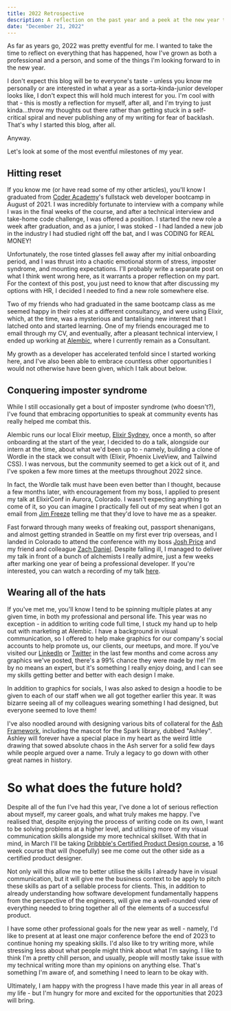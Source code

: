 ```yaml
---
title: 2022 Retrospective
description: A reflection on the past year and a peek at the new year to come.
date: "December 21, 2022"
---
```


As far as years go, 2022 was pretty eventful for me. I wanted to take the time to reflect on everything that has happened, how I've grown as both a professional and a person, and some of the things I'm looking forward to in the new year.

I don't expect this blog will be to everyone's taste - unless you know me personally or are interested in what a year as a sorta-kinda-junior developer looks like, I don't expect this will hold much interest for you. I'm cool with that - this is mostly a reflection for myself, after all, and I'm trying to just kinda...throw my thoughts out there rather than getting stuck in a self-critical spiral and never publishing any of my writing for fear of backlash. That's why I started this blog, after all.

Anyway.

Let's look at some of the most eventful milestones of my year.

## Hitting reset

If you know me (or have read some of my other articles), you'll know I graduated from [Coder Academy](https://www.coderacademy.edu.au/)'s fullstack web developer bootcamp in August of 2021. I was incredibly fortunate to interview with a company while I was in the final weeks of the course, and after a technical interview and take-home code challenge, I was offered a position. I started the new role a week after graduation, and as a junior, I was stoked - I had landed a new job in the industry I had studied right off the bat, and I was CODING for REAL MONEY!

Unfortunately, the rose tinted glasses fell away after my initial onboarding period, and I was thrust into a chaotic emotional storm of stress, imposter syndrome, and mounting expectations. I'll probably write a separate post on what I think went wrong here, as it warrants a proper reflection on my part. For the context of this post, you just need to know that after discussing my options with HR, I decided I needed to find a new role somewhere else.

Two of my friends who had graduated in the same bootcamp class as me seemed happy in their roles at a different consultancy, and were using Elixir, which, at the time, was a mysterious and tantalising new interest that I latched onto and started learning. One of my friends encouraged me to email through my CV, and eventually, after a pleasant technical interview, I ended up working at [Alembic](https://alembic.com.au/), where I currently remain as a Consultant.

My growth as a developer has accelerated tenfold since I started working here, and I've also been able to embrace countless other opportunities I would not otherwise have been given, which I talk about below.

## Conquering imposter syndrome

While I still occasionally get a bout of imposter syndrome (who doesn't?), I've found that embracing opportunities to speak at community events has really helped me combat this.

Alembic runs our local Elixir meetup, [Elixir Sydney](https://www.meetup.com/en-AU/elixir-sydney/), once a month, so after onboarding at the start of the year, I decided to do a talk, alongside our intern at the time, about what we'd been up to - namely, building a clone of Wordle in the stack we consult with (Elixir, Phoenix LiveView, and Tailwind CSS). I was nervous, but the community seemed to get a kick out of it, and I've spoken a few more times at the meetups throughout 2022 since.

In fact, the Wordle talk must have been even better than I thought, because a few months later, with encouragement from my boss, I applied to present my talk at ElixirConf in Aurora, Colorado. I wasn't expecting anything to come of it, so you can imagine I practically fell out of my seat when I got an email from [Jim Freeze](https://twitter.com/jimfreeze) telling me that they'd love to have me as a speaker.

Fast forward through many weeks of freaking out, passport shenanigans, and almost getting stranded in Seattle on my first ever trip overseas, and I landed in Colorado to attend the conference with my boss [Josh Price](https://twitter.com/joshprice) and my friend and colleague [Zach Daniel](https://twitter.com/ZachSDaniel1). Despite falling ill, I managed to deliver my talk in front of a bunch of alchemists I really admire, just a few weeks after marking one year of being a professional developer. If you're interested, you can watch a recording of my talk [here](https://www.youtube.com/watch?v=Dvv5bZ8V1pM).

## Wearing all of the hats

If you've met me, you'll know I tend to be spinning multiple plates at any given time, in both my professional and personal life. This year was no exception - in addition to writing code full time, I stuck my hand up to help out with marketing at Alembic. I have a background in visual communication, so I offered to help make graphics for our company's social accounts to help promote us, our clients, our meetups, and more. If you've visited our [LinkedIn](https://www.linkedin.com/company/team-alembic/) or [Twitter](https://twitter.com/teamalembic) in the last few months and come across any graphics we've posted, there's a 99% chance they were made by me! I'm by no means an expert, but it's something I really enjoy doing, and I can see my skills getting better and better with each design I make.

In addition to graphics for socials, I was also asked to design a hoodie to be given to each of our staff when we all got together earlier this year. It was bizarre seeing all of my colleagues wearing something I had designed, but everyone seemed to love them!

I've also noodled around with designing various bits of collateral for the [Ash Framework](https://ash-hq.org/), including the mascot for the Spark library, dubbed "Ashley". Ashley will forever have a special place in my heart as the weird little drawing that sowed absolute chaos in the Ash server for a solid few days while people argued over a name. Truly a legacy to go down with other great names in history.

# So what does the future hold?

Despite all of the fun I've had this year, I've done a lot of serious reflection about myself, my career goals, and what truly makes me happy. I've realised that, despite enjoying the process of writing code on its own, I want to be solving problems at a higher level, and utilising more of my visual communication skills alongside my more technical skillset. With that in mind, in March I'll be taking [Dribbble's Certified Product Design course](https://dribbble.com/courses/product-design?), a 16 week course that will (hopefully) see me come out the other side as a certified product designer.

Not only will this allow me to better utilise the skills I already have in visual communication, but it will give me the business context to be apply to pitch these skills as part of a sellable process for clients. This, in addition to already understanding how software development fundamentally happens from the perspective of the engineers, will give me a well-rounded view of everything needed to bring together all of the elements of a successful product.

I have some other professional goals for the new year as well - namely, I'd like to present at at least one major conference before the end of 2023 to continue honing my speaking skills. I'd also like to try writing more, while stressing less about what people might think about what I'm saying. I like to think I'm a pretty chill person, and usually, people will mostly take issue with my technical writing more than my opinions on anything else. That's something I'm aware of, and something I need to learn to be okay with.

Ultimately, I am happy with the progress I have made this year in all areas of my life - but I'm hungry for more and excited for the opportunities that 2023 will bring.
